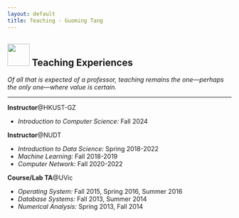 ```yaml
---
layout: default
title: Teaching - Guoming Tang
---
```


## <img src="../img/teaching.png" height="50px">  Teaching Experiences

_Of all that is expected of a professor, teaching remains the one—perhaps the only one—where value is certain._

---

**Instructor**@HKUST-GZ

- *Introduction to Computer Science:* Fall 2024

**Instructor**@NUDT

- *Introduction to Data Science:* Spring 2018-2022
- *Machine Learning:* Fall 2018-2019
- *Computer Network:* Fall 2020-2022

**Course/Lab TA**@UVic

- *Operating System:* Fall 2015, Spring 2016, Summer 2016
- *Database Systems:* Fall 2013, Summer 2014
- *Numerical Analysis:* Spring 2013, Fall 2014